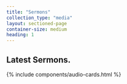 ```yaml
---
title: "Sermons"
collection_type: "media"
layout: sectioned-page
container-size: medium
heading: 1
---
```


## Latest Sermons.

{% include components/audio-cards.html %}
